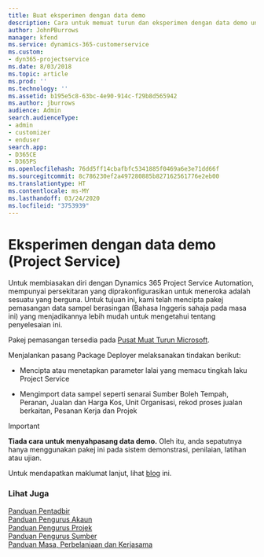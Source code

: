 ```yaml
---
title: Buat eksperimen dengan data demo
description: Cara untuk memuat turun dan eksperimen dengan data demo untuk Project Service Automation.
author: JohnPBurrows
manager: kfend
ms.service: dynamics-365-customerservice
ms.custom:
- dyn365-projectservice
ms.date: 8/03/2018
ms.topic: article
ms.prod: ''
ms.technology: ''
ms.assetid: b195e5c8-63bc-4e90-914c-f29b8d565942
ms.author: jburrows
audience: Admin
search.audienceType:
- admin
- customizer
- enduser
search.app:
- D365CE
- D365PS
ms.openlocfilehash: 76dd5ff14cbafbfc5341885f0469a6e3e71dd66f
ms.sourcegitcommit: 8c786230ef2a497280885b827162561776e2eb00
ms.translationtype: HT
ms.contentlocale: ms-MY
ms.lasthandoff: 03/24/2020
ms.locfileid: "3753939"
---
```

# <a name="experiment-with-demo-data-project-service"></a>Eksperimen dengan data demo (Project Service)

Untuk membiasakan diri dengan Dynamics 365 Project Service Automation, mempunyai persekitaran yang diprakonfigurasikan untuk meneroka adalah sesuatu yang berguna. Untuk tujuan ini, kami telah mencipta pakej pemasangan data sampel berasingan (Bahasa Inggeris sahaja pada masa ini) yang menjadikannya lebih mudah untuk mengetahui tentang penyelesaian ini. 

Pakej pemasangan tersedia pada [Pusat Muat Turun Microsoft](https://go.microsoft.com/fwlink/?linkid=859966).  

Menjalankan pasang Package Deployer melaksanakan tindakan berikut: 
  
-   Mencipta atau menetapkan parameter lalai yang memacu tingkah laku Project Service  
  
-   Mengimport data sampel seperti senarai Sumber Boleh Tempah, Peranan, Jualan dan Harga Kos, Unit Organisasi, rekod proses jualan berkaitan, Pesanan Kerja dan Projek    
  
> [!IMPORTANT]
> **Tiada cara untuk menyahpasang data demo.** Oleh itu, anda sepatutnya hanya menggunakan pakej ini pada sistem demonstrasi, penilaian, latihan atau ujian.

Untuk mendapatkan maklumat lanjut, lihat [blog](https://blogs.msdn.microsoft.com/crm/2017/10/24/microsoft-dynamics-365-for-field-service-and-project-service-automation-sample-data) ini.





  
### <a name="see-also"></a>Lihat Juga  
 [Panduan Pentadbir](../project-service/admin-guide.md)   
 [Panduan Pengurus Akaun](../project-service/account-manager-guide.md)   
 [Panduan Pengurus Projek](../project-service/project-manager-guide.md)   
 [Panduan Pengurus Sumber](../project-service/resource-manager-guide.md)   
 [Panduan Masa, Perbelanjaan dan Kerjasama](../project-service/time-expense-collaboration-guide.md)
